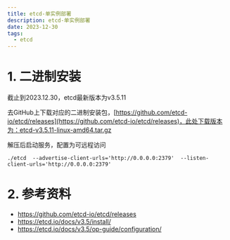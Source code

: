 ```yaml
---
title: etcd-单实例部署
description: etcd-单实例部署
date: 2023-12-30
tags:
  - etcd
---
```


# 1. 二进制安装

截止到2023.12.30，etcd最新版本为v3.5.11

去GitHub上下载对应的二进制安装包，[https://github.com/etcd-io/etcd/releases](https://github.com/etcd-io/etcd/releases)，此处下载版本为：etcd-v3.5.11-linux-amd64.tar.gz

解压后启动服务，配置为可远程访问

```shell
./etcd  --advertise-client-urls='http://0.0.0.0:2379'  --listen-client-urls='http://0.0.0.0:2379'
```



# 2. 参考资料

- https://github.com/etcd-io/etcd/releases
- https://etcd.io/docs/v3.5/install/
- https://etcd.io/docs/v3.5/op-guide/configuration/

